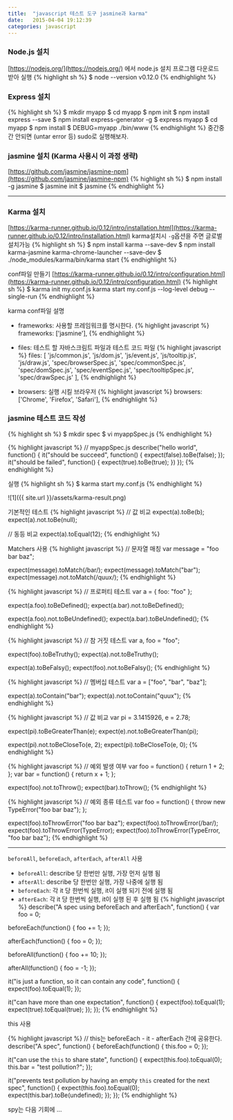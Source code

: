 ```yaml
---
title:  "javascript 테스트 도구 jasmine과 karma"
date:   2015-04-04 19:12:39
categories: javascript
---
```


### Node.js 설치

[https://nodejs.org/](https://nodejs.org/) 에서 node.js 설치 프로그램 다운로드 받아 실행
{% highlight sh %}
$ node --version
v0.12.0
{% endhighlight %}


### Express 설치
{% highlight sh %}
$ mkdir myapp
$ cd myapp
$ npm init
$ npm install express --save
$ npm install express-generator -g
$ express myapp
$ cd myapp
$ npm install
$ DEBUG=myapp ./bin/www
{% endhighlight %}
중간중간 안되면 (untar error 등) sudo로 실행해보자.


### jasmine 설치 (Karma 사용시 이 과정 생략)

[https://github.com/jasmine/jasmine-npm](https://github.com/jasmine/jasmine-npm)
{% highlight sh %}
$ npm install -g jasmine
$ jasmine init
$ jasmine
{% endhighlight %}
  


---
  



### Karma 설치
[https://karma-runner.github.io/0.12/intro/installation.html](https://karma-runner.github.io/0.12/intro/installation.html)
karma설치시 `-g`옵션을 주면 글로벌 설치가능
{% highlight sh %}
$ npm install karma --save-dev
$ npm install karma-jasmine karma-chrome-launcher --save-dev
$ ./node_modules/karma/bin/karma start
{% endhighlight %}

conf파일 만들기
[https://karma-runner.github.io/0.12/intro/configuration.html](https://karma-runner.github.io/0.12/intro/configuration.html)
{% highlight sh %}
$ karma init my.conf.js
karma start my.conf.js --log-level debug --single-run
{% endhighlight %}  
  
karma conf파일 설명

 - frameworks: 사용할 프레임워크를 명시한다.
{% highlight javascript %}
  frameworks: ['jasmine'],
{% endhighlight %}

 - files: 테스트 할 자바스크림트 파일과 테스트 코드 파일 
{% highlight javascript %}
  files: [
    'js/common.js',
    'js/dom.js',
    'js/event.js',
    'js/tooltip.js',
    'js/draw.js',
    'spec/browserSpec.js',
    'spec/commonSpec.js',
    'spec/domSpec.js',
    'spec/eventSpec.js',
    'spec/tooltipSpec.js',
    'spec/drawSpec.js'
  ],
{% endhighlight %}  
 
 - browsers: 실행 시킬 브라우저
{% highlight javascript %}
  browsers: ['Chrome', 'Firefox', 'Safari'],
{% endhighlight %}  


### jasmine 테스트 코드 작성  

{% highlight sh %}
$ mkdir spec
$ vi myappSpec.js
{% endhighlight %}
  

{% highlight javascript %}
// myappSpec.js
describe("hello world", function() {
  it("should be succeed", function() {
    expect(false).toBe(false);
  });
  it("should be failed", function() {
    expect(true).toBe(true);
  })
});
{% endhighlight %}
  
실행
{% highlight sh %}
$ karma start my.conf.js
{% endhighlight %}

![1]({{ site.url }}/assets/karma-result.png)
  
  
기본적인 테스트
{% highlight javascript %}
// 값 비교
expect(a).toBe(b);
expect(a).not.toBe(null);

// 동등 비교
expect(a).toEqual(12);
{% endhighlight %}


Matchers 사용
{% highlight javascript %}
// 문자열 매칭
var message = "foo bar baz";

expect(message).toMatch(/bar/);
expect(message).toMatch("bar");
expect(message).not.toMatch(/quux/);
{% endhighlight %}
  
{% highlight javascript %}
// 프로퍼티 테스트
var a = {
  foo: "foo"
};

expect(a.foo).toBeDefined();
expect(a.bar).not.toBeDefined();

expect(a.foo).not.toBeUndefined();
expect(a.bar).toBeUndefined();
{% endhighlight %}
  
{% highlight javascript %}
// 참 거짓 테스트
var a, foo = "foo";

expect(foo).toBeTruthy();
expect(a).not.toBeTruthy();

expect(a).toBeFalsy();
expect(foo).not.toBeFalsy();
{% endhighlight %}
  
{% highlight javascript %}
// 멤버십 테스트
var a = ["foo", "bar", "baz"];

expect(a).toContain("bar");
expect(a).not.toContain("quux");
{% endhighlight %}
  
{% highlight javascript %}
// 값 비교
var pi = 3.1415926,
    e = 2.78;

expect(pi).toBeGreaterThan(e);
expect(e).not.toBeGreaterThan(pi);

expect(pi).not.toBeCloseTo(e, 2);
expect(pi).toBeCloseTo(e, 0);
{% endhighlight %}
  
{% highlight javascript %}
// 예외 발생 여부
var foo = function() {
  return 1 + 2;
};
var bar = function() {
  return x + 1;
};

expect(foo).not.toThrow();
expect(bar).toThrow();
{% endhighlight %}
  
{% highlight javascript %}
// 예외 종류 테스트
var foo = function() {
  throw new TypeError("foo bar baz");
};

expect(foo).toThrowError("foo bar baz");
expect(foo).toThrowError(/bar/);
expect(foo).toThrowError(TypeError);
expect(foo).toThrowError(TypeError, "foo bar baz");
{% endhighlight %}
  
  
---
  

`beforeAll`, `beforeEach`, `afterEach`, `afterAll` 사용

 - `beforeAll`: describe 당 한번만 실행, 가장 먼저 실행 됨
 - `afterAll`: describe 당 한번만 실행, 가장 나중에 실행 됨
 - `beforeEach`: 각 it 당 한번씩 실행, it이 실행 되기 전에 실행 됨
 - `afterEach`: 각 it 당 한번씩 실행, it이 실행 된 후 실행 됨
{% highlight javascript %}
describe("A spec using beforeEach and afterEach", function() {
  var foo = 0;

  beforeEach(function() {
    foo += 1;
  });

  afterEach(function() {
    foo = 0;
  });

  beforeAll(function() {
    foo += 10;
  });

  afterAll(function() {
    foo = -1;
  });

  it("is just a function, so it can contain any code", function() {
    expect(foo).toEqual(1);
  });

  it("can have more than one expectation", function() {
    expect(foo).toEqual(1);
    expect(true).toEqual(true);
  });
});
{% endhighlight %}
  

this 사용  

{% highlight javascript %}
// this는 beforeEach - it - afterEach 간에 공유한다.
describe("A spec", function() {
  beforeEach(function() {
    this.foo = 0;
  });

  it("can use the `this` to share state", function() {
    expect(this.foo).toEqual(0);
    this.bar = "test pollution?";
  });

  it("prevents test pollution by having an empty `this` created for the next spec", function() {
    expect(this.foo).toEqual(0);
    expect(this.bar).toBe(undefined);
  });
});
{% endhighlight %}


spy는 다음 기회에 ...